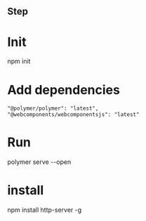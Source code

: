 ## Step

# Init
npm init
# Add dependencies
    "@polymer/polymer": "latest",
    "@webcomponents/webcomponentsjs": "latest"
# Run
polymer serve --open

# install 
npm install http-server -g
